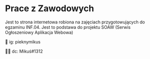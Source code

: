 # Prace z Zawodowych
Jest to strona internetowa robiona na zajęciach przygotowujących
do egzaminu INF.04. Jest to podstawa do projektu SOAW (Serwis Ogłoszeniowy Aplikacja Webowa)

📸 ig: pieknymikus

🤷‍♂️ dc: Mikuś#1312
